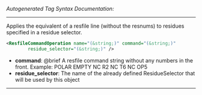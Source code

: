 <!-- THIS IS AN AUTOGENERATED FILE: Don't edit it directly, instead change the schema definition in the code itself. -->

_Autogenerated Tag Syntax Documentation:_

---
Applies the equivalent of a resfile line (without the resnums) to residues specified in a residue selector.

```xml
<ResfileCommandOperation name="(&string;)" command="(&string;)"
        residue_selector="(&string;)" />
```

-   **command**: @brief A resfile command string without any numbers in the front.
Example:
 POLAR
 EMPTY NC R2 NC T6 NC OP5
-   **residue_selector**: The name of the already defined ResidueSelector that will be used by this object

---
